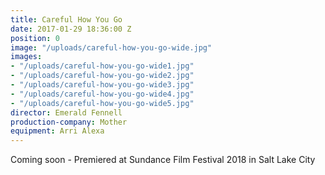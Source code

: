 ```yaml
---
title: Careful How You Go
date: 2017-01-29 18:36:00 Z
position: 0
image: "/uploads/careful-how-you-go-wide.jpg"
images:
- "/uploads/careful-how-you-go-wide1.jpg"
- "/uploads/careful-how-you-go-wide2.jpg"
- "/uploads/careful-how-you-go-wide3.jpg"
- "/uploads/careful-how-you-go-wide4.jpg"
- "/uploads/careful-how-you-go-wide5.jpg"
director: Emerald Fennell
production-company: Mother
equipment: Arri Alexa
---
```


Coming soon - Premiered at Sundance Film Festival 2018 in Salt Lake City